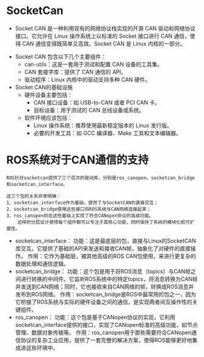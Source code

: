 # SocketCan
- Socket CAN 是一种利用现有的网络协议栈实现的开源 CAN 驱动和网络协议接口。它允许在 Linux 操作系统上以标准的 Socket 接口进行 CAN 通信，使得 CAN 通信变得既简单又高效。Socket CAN 是 Linux 内核的一部分。
* Socket CAN 包含以下几个主要组件：
   * can-utils：这是一套用于测试和配置 CAN 设备的工具集。
   * CAN 套接字库：提供了 CAN 通信的 API。
   * 驱动程序：Linux 内核中的驱动支持多种 CAN 硬件。
 * Socket CAN的基础设施
   * 硬件设备主要包括：
     * CAN 接口设备：如 USB-to-CAN 或者 PCI CAN 卡。
     * 目标设备：用于测试的 CAN 总线设备或系统。
   * 软件环境应该包括：
     * Linux 操作系统：推荐使用最新稳定版本的 Linux 发行版。
     * 必要的开发工具：如 GCC 编译器、Make 工具和文本编辑器。
# ROS系统对于CAN通信的支持
    ROS针对socketcan提供了三个层次的驱动库，分别是ros_canopen，socketcan_bridge和socketcan_interface。
    
    这三个包的关系非常明确：
    1、socketcan_interface作为基础，提供了与SocketCAN的直接交互；
    2、socketcan_bridge使用这些接口将ROS系统与CAN网络连接起来；
    3、ros_canopen则在这些基础上实现了符合CANopen协议的高级功能。
        这样的分层设计使得每个组件都可以专注于其核心功能，同时保持了系统的模块化和可扩展性。

* socketcan_interface：
        功能：这是最底层的包，直接与Linux的SocketCAN库交互。它提供了基础的API来发送和接收CAN帧，抽象化了对硬件的直接操作。
        作用：它作为基础层，被其他高级的ROS CAN包使用，来进行更复杂的数据处理和通信逻辑。
* socketcan_bridge：
        功能：这个包是用于将ROS消息（topics）与CAN帧之间进行转换的中间件。它监听ROS系统中的特定topics，将消息转换为CAN帧并发送到CAN网络；同时，它也接收来自CAN网络的帧，转换成ROS消息并发布到ROS网络。
        作用：socketcan_bridge是ROS中最常用的包之一，因为它桥接了ROS系统与实际的硬件设备之间的通信，是实现两者间互操作性的关键组件。
* ros_canopen：
        功能：这个包是基于CANopen协议的实现，它利用socketcan_interface提供的接口，实现了CANopen标准的高级功能，如节点管理、数据对象传输等。
        作用：ros_canopen用于那些需要符合CANopen通信协议的复杂工业应用，提供了一套完整的解决方案，使得ROS能够更好地集成进这些环境中。

